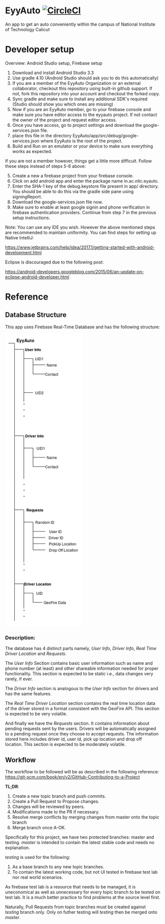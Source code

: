 # EyyAuto   [![CircleCI](https://circleci.com/gh/EyyAuto/EyyAuto/tree/master.svg?style=svg)](https://circleci.com/gh/EyyAuto/EyyAuto/tree/master)

An app to get an auto conveniently within the campus of National Institute of Technology Calicut

# Developer setup

Overview: Android Studio setup, Firebase setup

1. Download and install Android Studio 3.3
2. Use gradle 4.10 (Android Studio should ask you to do this automatically)
3. If you are a member of the EyyAuto Organization or an external collaborator, checkout this repository using built-in github support. If not, fork this repository into your account and checkout the forked copy.
4. Sync gradle and make sure to install any additional SDK's required (Studio should show you which ones are missing)
5. Now if you are an EyyAuto member, go to your firebase console and make sure you have editor access to the eyyauto project. If not contact the owner of the project and request editor access.
6. Once you have access, go to project settings and download the google-services.json file.
7. place this file in the directory EyyAuto/app/src/debug/google-services.json where EyyAuto is the root of the project.
8. Build and Run on an emulator or your device to make sure everything works as expected.

If you are not a member however, things get a little more difficult. Follow these steps instead of steps 5-6 above:

5. Create a new a firebase project from your firebase console.
6. Click on add android app and enter the package name in.ac.nitc.eyauto.
7. Enter the SHA-1 key of the debug.keystore file present in app/ directory. You should be able to do this via the gradle side pane using signingReport.
8. Download the google-services.json file now.
9. Make sure to enable at least google signin and phone verification in firebase authentication providers.
Continue from step 7 in the previous setup instructions.

Note:
  You can use any IDE you wish. However the above mentioned steps are recommended to maintain uniformity.
  You can find steps for setting up Native IntelliJ:
  
  https://www.jetbrains.com/help/idea/2017.1/getting-started-with-android-development.html
  
  Eclipse is discouraged due to the following post:
  
  https://android-developers.googleblog.com/2015/06/an-update-on-eclipse-android-developer.html
  
# Reference

## Database Structure

This app uses Firebase Real-Time Database and has the following structure:

![](https://github.com/EyyAuto/EyyAuto/blob/master/database.png)

### Description:

The database has 4 distinct parts namely, _User Info_, _Driver Info_, _Real Time Driver Location_ and _Requests_.

The _User Info_ Section contains basic user information such as name and phone number (at least) and other
shareable information needed for proper functionality.
This section is expected to be static i.e., data changes very rarely, if ever.

The _Driver Info_ section is analogous to the _User Info_ section for drivers and has the same features.

The _Real Time Driver Location_ section contains the real time location data of the driver stored in a format
consistent with the GeoFire API.
This section is expected to be very volatile.

And finally we have the _Requests_ section. It contains information about pending requests sent by the users.
Drivers will be automatically assigned to a pending request once they choose to accept requests.
The information stored here includes driver id, user id, pick up location and drop off location.
This section is expected to be moderately volatile.

## Workflow

The workflow to be followed will be as described in the following reference:
https://git-scm.com/book/en/v2/GitHub-Contributing-to-a-Project

**TL;DR**:
1. Create a new topic branch and push commits.
2. Create a Pull Request to Propose changes.
3. Changes will be reviewed by peers.
4. Modifications made to the PR if necessary.
5. Resolve merge conflicts by merging changes from master onto the topic branch
6. Merge branch once A-OK.

Specifically for this project, we have two protected branches: master and testing.
_master_ is intended to contain the latest stable code and needs no explanation.

_testing_ is used for the following:
1. As a base branch to any new topic branches.
2. To contain the latest working code, but not UI tested in firebase test lab nor real world scenarios.

As firebase test lab is a resource that needs to be managed, it is uneconomical as well as unnecessary
for every topic branch to be tested on test lab. It is a much better practice to find problems at the
source level first.

Naturally, Pull Requests from topic branches must be created against _testing_ branch only.
Only on futher testing will _testing_ then be merged onto _master_.